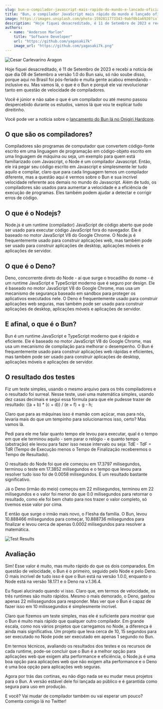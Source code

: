 ```yaml
---
slug: bun-o-compilador-javascript-mais-rapido-do-mundo-e-lancado-oficialmente
title: "Bun, o compilador JavaScript mais rápido do mundo é lançado oficialmente"
image: https://images.unsplash.com/photo-1592811773343-9abf0b1a6920?ixlib=rb-4.0.3&ixid=M3wxMjA3fDB8MHxwaG90by1wYWdlfHx8fGVufDB8fHx8fA%3D%3D&auto=format&fit=crop&w=2070&q=80
description: "Hoje fiquei desacreditado, é 11 de Setembro de 2023 e recebi a notícia de que dia 08 de Setembro a versão 1.0 do Bun saiu, só não soube disso, porque aqui no Brasil foi pós-feriado e muita gente acabou emendando, inclusive eu"
authors:
  - name: "Anderson Marlon"
    title: "Software Developer"
    url: "https://github.com/yagasaki7k"
    image_url: "https://github.com/yagasaki7k.png"
---
```


![Cesar Carlevarino Aragon](https://images.unsplash.com/photo-1592811773343-9abf0b1a6920?ixlib=rb-4.0.3&ixid=M3wxMjA3fDB8MHxwaG90by1wYWdlfHx8fGVufDB8fHx8fA%3D%3D&auto=format&fit=crop&w=2070&q=80)

Hoje fiquei desacreditado, é 11 de Setembro de 2023 e recebi a notícia de que dia 08 de Setembro a versão 1.0 do Bun saiu, só não soube disso, porque aqui no Brasil foi pós-feriado e muita gente acabou emendando - inclusive eu. Mas vamos lá, o que é o Bun e porquê ele vai revolucionar tanto em questão de velocidade de compiladores.

Você é júnior e não sabe o que é um compilador ou até mesmo passou despercebido durante os estudos, vamos lá que vou te explicar tudo direitinho.

Você pode ver a notícia sobre o [lançamento do Bun lá no Onigiri Hardcore](https://onigirihardcore.com.br/bun-lana-verso-10-e-promete-revolucionar-o-desenvolvimento-web).

## O que são os compiladores?
Compiladores são programas de computador que convertem código-fonte escrito em uma linguagem de programação em código-objeto escrito em uma linguagem de máquina ou seja, um exemplo para quem está familiarizado com Javascript, o Node é um compilador Javascript. Então, ele irá pegar seu código escrito em Javascript e simplesmente ler tudo aquilo e compilar, claro que para cada linguagem temos um compilador diferente, mas a questão aqui é vermos sobre o Bun e sua incrível velocidade referente aos demais no mundo do Javascript. Além de tudo, os compiladores são usados para aumentar a velocidade e a eficiência de execução de programas. Eles também podem ajudar a detectar e corrigir erros de código.

## O que é o Nodejs?
Node.js é um runtime (compilador) JavaScript de código aberto que pode ser usado para executar código JavaScript fora do navegador. Ele é baseado no motor JavaScript V8 do Google Chrome. O Node.js é frequentemente usado para construir aplicações web, mas também pode ser usado para construir aplicações de desktop, aplicações móveis e aplicações de servidor.

## O que é o Deno?
Deno, concorrente direto do Node - aí que surge o trocadilho do nome - é um runtime JavaScript e TypeScript moderno que é seguro por design. Ele é baseado no motor JavaScript V8 do Google Chrome, mas usa um mecanismo de segurança baseado em sandbox para proteger os aplicativos executados nele. O Deno é frequentemente usado para construir aplicações web seguras, mas também pode ser usado para construir aplicações de desktop, aplicações móveis e aplicações de servidor.

## E afinal, o que é o Bun?
Bun é um runtime JavaScript e TypeScript moderno que é rápido e eficiente. Ele é baseado no motor JavaScript V8 do Google Chrome, mas usa um mecanismo de compilação para melhorar o desempenho. O Bun é frequentemente usado para construir aplicações web rápidas e eficientes, mas também pode ser usado para construir aplicações de desktop, aplicações móveis e aplicações de servidor.

## O resultado dos testes
Fiz um teste simples, usando o mesmo arquivo para os três compiladores e o resultado foi surreal. Nesse teste, usei uma matemática simples, usando dez casas decimais e segui essa fórmula para que ele pudesse trazer de resultado: ((a + b) * (c + d)) / (e + f) + g - h;

Claro que para as máquinas isso é mamão com açúcar, mas para nós, levaria mais do que um tempinho para solucionarmos isso, certo? Mas vamos lá.

Pedi para ele me falar quanto tempo ele levou para executar, qual é o tempo em que ele terminou aquilo - sem parar o relógio - e quanto tempo (abstração) ele levou para fazer isso nesse intervalo ou seja: TdE - TdF = TdR (Tempo de Execução menos o Tempo de Finalização receberemos o Tempo de Resultado).

O resultado do Node foi que ele começou em 17.3797 milisegundos, terminou o teste em 17.3852 milisegundos e o tempo que levou para resolver tudo isso foi de 0.0058 milisegundos. É um resultado bastante significativo.

Já o Deno (irmão do meio) começou em 22 milisegundos, terminou em 22 milisegundos e o valor foi menor do que 0.0 milisegundos para retornar o resultado, como ele foi bem chato para nos trazer o valor completo, só tivemos esse valor por cima.

E então que surge o irmão mais novo, o Flesha da família. O Bun, levou 10.888466 milisegundos para começar, 10.888736 milisegundos para finalizar e levou cerca de apenas 0.0002 milisegundos para resolver a matemática.

![Test Results](https://user-images.githubusercontent.com/23272064/267136008-9c99d1eb-122e-4207-a16b-df7ed0328038.png)

## Avaliação
Sim! Esse valor é muito, mas muito rápido do que os dois comparados. Em questão de velocidade, o Bun é o primeiro, seguido pelo Node e pelo Deno. O mais incrível de tudo isso é que o Bun está na versão 1.0.0, enquanto o Node está na versão 18.17.1 e o Deno na v.1.36.4.

Eu fiquei alucinado quando vi isso. Claro que, em termos de velocidade, os três runtimes são muito rápidos. Mesmo o mais demorado, o Deno, gastou apenas 22 milissegundos para responder. Mas ver que o Bun é capaz de fazer isso em 10 milissegundos é simplesmente incrível.

Claro que fizemos um teste simples, mas ele é suficiente para mostrar que o Bun é muito mais rápido que qualquer outro compilador. Em grande escala, como nos vários projetos que carregamos no Node, a diferença é ainda mais significativa. Um projeto que leva cerca de 10, 15 segundos para ser executado no Node pode ser executado em apenas 1 segundo no Bun.

Em termos técnicos, avaliando os resultados dos testes e os recursos de cada runtime, pode-se concluir que o Bun é a melhor opção para aplicações web que exigem alta performance e eficiência, o Node.js é uma boa opção para aplicações web que não exigem alta performance e o Deno é uma boa opção para aplicações web seguras.

Agora por trás das cortinas, eu não digo nada se eu mudar meus projetos para o Bun. A versão estável dele foi lançada ao público e é garantida como segura para uso em produção.

E você? Vai mudar de compilador também ou vai esperar um pouco? Comenta comigo lá no Twitter!
